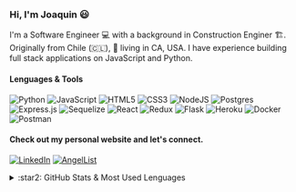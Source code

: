 ### Hi, I'm Joaquin 😃 

I'm a Software Engineer :computer: with a background in Construction Enginer :building_construction:. Originally from Chile (:chile:), :round_pushpin: living in CA, USA.
I have experience building full stack applications on JavaScript and Python.

#### Lenguages & Tools

![Python](https://img.shields.io/badge/python-3670A0?style=for-the-badge&logo=python&logoColor=ffdd54)
![JavaScript](https://img.shields.io/badge/javascript-%23323330.svg?style=for-the-badge&logo=javascript&logoColor=%23F7DF1E)
![HTML5](https://img.shields.io/badge/html5-%23E34F26.svg?style=for-the-badge&logo=html5&logoColor=white)
![CSS3](https://img.shields.io/badge/css3-%231572B6.svg?style=for-the-badge&logo=css3&logoColor=white)
![NodeJS](https://img.shields.io/badge/node.js-6DA55F?style=for-the-badge&logo=node.js&logoColor=white)
![Postgres](https://img.shields.io/badge/postgres-%23316192.svg?style=for-the-badge&logo=postgresql&logoColor=white)
![Express.js](https://img.shields.io/badge/express.js-%23404d59.svg?style=for-the-badge&logo=express&logoColor=%2361DAFB)
![Sequelize](https://img.shields.io/badge/Sequelize-52B0E7?style=for-the-badge&logo=Sequelize&logoColor=white)
![React](https://img.shields.io/badge/react-%2320232a.svg?style=for-the-badge&logo=react&logoColor=%2361DAFB)
![Redux](https://img.shields.io/badge/redux-%23593d88.svg?style=for-the-badge&logo=redux&logoColor=white)
![Flask](https://img.shields.io/badge/flask-%23000.svg?style=for-the-badge&logo=flask&logoColor=white)
![Heroku](https://img.shields.io/badge/heroku-%23430098.svg?style=for-the-badge&logo=heroku&logoColor=white)
![Docker](https://img.shields.io/badge/docker-%230db7ed.svg?style=for-the-badge&logo=docker&logoColor=white)
![Postman](https://img.shields.io/badge/Postman-FF6C37?style=for-the-badge&logo=postman&logoColor=white)

#### Check out my personal website and let's connect.

[![LinkedIn](https://img.shields.io/badge/linkedin-%230077B5.svg?style=for-the-badge&logo=linkedin&logoColor=white)](https://www.linkedin.com/in/joaquin-guitart-a950ab63/)
[![AngelList](https://img.shields.io/badge/AngelList-%23D4D4D4.svg?style=for-the-badge&logo=AngelList&logoColor=black)](https://angel.co/u/jaguitart)

<details>
  <summary>:star2: GitHub Stats & Most Used Lenguages</summary>

  <img align="center" alt="Joaquin's GitHub Stats" src="https://github-readme-stats.vercel.app/api?username=jaguitart&show_icons=true&hide_border=true&title_color=6c9df3&icon_color=f1e05a&text_color=38bdad&bg_color=1a1b27" />
  
<img align="center" alt="Joaquin's Most Used Lenguages" src="https://github-readme-stats.vercel.app/api/top-langs/?username=jaguitart&langs_count=10&theme=tokyonight&layout=compact&hide_border=true&title_color=6c9df3&icon_color=f1e05a&text_color=38bdad&bg_color=1a1b27"/> 

</details>  


  
